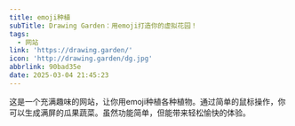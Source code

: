```yaml
---
title: emoji种植
subTitle: Drawing Garden：用emoji打造你的虚拟花园！
tags:
  - 网站
link: 'https://drawing.garden/'
icon: 'http://drawing.garden/dg.jpg'
abbrlink: 90bad35e
date: 2025-03-04 21:45:23
---
```


这是一个充满趣味的网站，让你用emoji种植各种植物。通过简单的鼠标操作，你可以生成满屏的瓜果蔬菜。虽然功能简单，但能带来轻松愉快的体验。